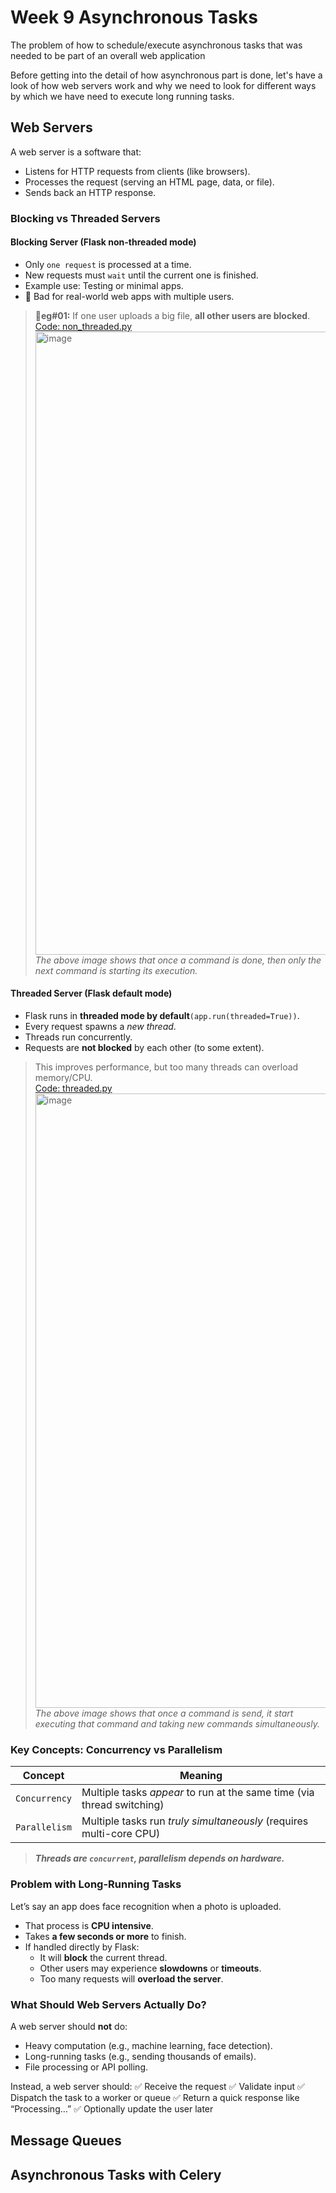 # Week 9 Asynchronous Tasks
The problem of how to schedule/execute asynchronous tasks that was needed to be part of an overall web application

Before getting into the detail of how asynchronous part is done, let's have a look of how web servers work and why we need to look for different ways by which we have need to execute long running tasks.

## Web Servers
A web server is a software that:
* Listens for HTTP requests from clients (like browsers).
* Processes the request (serving an HTML page, data, or file).
* Sends back an HTTP response.

### Blocking vs Threaded Servers

#### Blocking Server (Flask non-threaded mode)
* Only `one request` is processed at a time.
* New requests must `wait` until the current one is finished.
* Example use: Testing or minimal apps.
* 🚫 Bad for real-world web apps with multiple users.
> **🫴eg#01:** If one user uploads a big file, **all other users are blocked**. <br>
> [Code: non_threaded.py](https://github.com/alokg-812/IIT-Madras/blob/main/MAD2/Week9/non_threaded_mode.py) <br>
<img width="734" height="997" alt="image" src="https://github.com/user-attachments/assets/3fa20b3d-becb-4dbe-bcf8-bc9a98cac562" /> <br>
> _The above image shows that once a command is done, then only the next command is starting its execution._ 


#### Threaded Server (Flask default mode)
* Flask runs in **threaded mode by default**`(app.run(threaded=True))`.
* Every request spawns a _new thread_.
* Threads run concurrently.
* Requests are **not blocked** by each other (to some extent).
> This improves performance, but too many threads can overload memory/CPU. <br>
> [Code: threaded.py](https://github.com/alokg-812/IIT-Madras/blob/main/MAD2/Week9/threaded_mode.py) <br>
<img width="689" height="983" alt="image" src="https://github.com/user-attachments/assets/5a125c75-841c-493e-8935-0c73f178ed1e" /> <br>
> _The above image shows that once a command is send, it start executing that command and taking new commands simultaneously._ 


### Key Concepts: Concurrency vs Parallelism
| Concept       | Meaning                                                                |
| ------------- | ---------------------------------------------------------------------- |
| `Concurrency` | Multiple tasks *appear* to run at the same time (via thread switching) |
| `Parallelism` | Multiple tasks run *truly simultaneously* (requires multi-core CPU)    |
> **_Threads are `concurrent`, parallelism depends on hardware._**

### Problem with Long-Running Tasks

Let’s say an app does face recognition when a photo is uploaded.

* That process is **CPU intensive**.
* Takes **a few seconds or more** to finish.
* If handled directly by Flask:
  * It will **block** the current thread.
  * Other users may experience **slowdowns** or **timeouts**.
  * Too many requests will **overload the server**.


### What Should Web Servers Actually Do?
A web server should **not** do:
  * Heavy computation (e.g., machine learning, face detection).
  * Long-running tasks (e.g., sending thousands of emails).
  * File processing or API polling.

Instead, a web server should:
✅ Receive the request
✅ Validate input
✅ Dispatch the task to a worker or queue
✅ Return a quick response like “Processing…”
✅ Optionally update the user later


## Message Queues

## Asynchronous Tasks with Celery

## 

